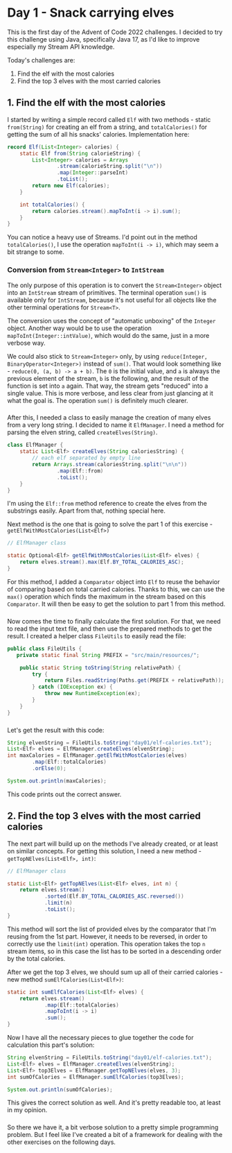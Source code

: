 # Day 1 - Snack carrying elves

This is the first day of the Advent of Code 2022 challenges.
I decided to try this challenge using Java, specifically Java 17, as I'd like to improve especially my Stream API knowledge.

Today's challenges are:

1. Find the elf with the most calories
2. Find the top 3 elves with the most carried calories

## 1. Find the elf with the most calories

I started by writing a simple record called `Elf` with two methods - static `from(String)` for creating an elf from a string, and `totalCalories()` for getting the sum of all his snacks' calories. Implementation here:

```java
record Elf(List<Integer> calories) {
    static Elf from(String calorieString) {
        List<Integer> calories = Arrays
                .stream(calorieString.split("\n"))
                .map(Integer::parseInt)
                .toList();
        return new Elf(calories);
    }

    int totalCalories() {
        return calories.stream().mapToInt(i -> i).sum();
    }
}
```

You can notice a heavy use of Streams. I'd point out in the method `totalCalories()`, I use the operation `mapToInt(i -> i)`, which may seem a bit strange to some.

### Conversion from `Stream<Integer>` to `IntStream`

The only purpose of this operation is to convert the `Stream<Integer>` object into an `IntStream` stream of primitives. The terminal operation `sum()` is available only for `IntStream`, because it's not useful for all objects like the other terminal operations for `Stream<T>`.

The conversion uses the concept of "automatic unboxing" of the `Integer` object. Another way would be to use the operation `mapToInt(Integer::intValue)`, which would do the same, just in a more verbose way.

We could also stick to `Stream<Integer>` only, by using `reduce(Integer, BinaryOperator<Integer>)` instead of `sum()`. That would look something like - `reduce(0, (a, b) -> a + b)`. The `0` is the initial value, and `a` is always the previous element of the stream, `b` is the following, and the result of the function is set into `a` again. That way, the stream gets "reduced" into a single value. This is more verbose, and less clear from just glancing at it what the goal is. The operation `sum()` is definitely much clearer.

###

After this, I needed a class to easily manage the creation of many elves from a very long string. I decided to name it `ElfManager`. I need a method for parsing the elven string, called `createElves(String)`.

```java
class ElfManager {
    static List<Elf> createElves(String caloriesString) {
        // each elf separated by empty line
        return Arrays.stream(caloriesString.split("\n\n"))
                .map(Elf::from)
                .toList();
    }
}
```

I'm using the `Elf::from` method reference to create the elves from the substrings easily. Apart from that, nothing special here.

Next method is the one that is going to solve the part 1 of this exercise - `getElfWithMostCalories(List<Elf>)`

```java
// ElfManager class

static Optional<Elf> getElfWithMostCalories(List<Elf> elves) {
    return elves.stream().max(Elf.BY_TOTAL_CALORIES_ASC);
}
```

For this method, I added a `Comparator` object into `Elf` to reuse the behavior of comparing based on total carried calories. Thanks to this, we can use the `max()` operation which finds the maximum in the stream based on this `Comparator`. It will then be easy to get the solution to part 1 from this method.

###

Now comes the time to finally calculate the first solution. For that, we need to read the input text file, and then use the prepared methods to get the result. I created a helper class `FileUtils` to easily read the file:

```java
public class FileUtils {
   private static final String PREFIX = "src/main/resources/";

    public static String toString(String relativePath) {
        try {
            return Files.readString(Paths.get(PREFIX + relativePath));
        } catch (IOException ex) {
            throw new RuntimeException(ex);
        }
    }
}
```

###

Let's get the result with this code:

```java
String elvenString = FileUtils.toString("day01/elf-calories.txt");
List<Elf> elves = ElfManager.createElves(elvenString);
int maxCalories = ElfManager.getElfWithMostCalories(elves)
        .map(Elf::totalCalories)
        .orElse(0);

System.out.println(maxCalories);
```

This code prints out the correct answer.

## 2. Find the top 3 elves with the most carried calories

The next part will build up on the methods I've already created, or at least on similar concepts. For getting this solution, I need a new method - `getTopNElves(List<Elf>, int)`:

```java
// ElfManager class

static List<Elf> getTopNElves(List<Elf> elves, int n) {
    return elves.stream()
            .sorted(Elf.BY_TOTAL_CALORIES_ASC.reversed())
            .limit(n)
            .toList();
}
```

This method will sort the list of provided elves by the comparator that I'm reusing from the 1st part. However, it needs to be reversed, in order to correctly use the `limit(int)` operation. This operation takes the top `n` stream items, so in this case the list has to be sorted in a descending order by the total calories.

After we get the top 3 elves, we should sum up all of their carried calories - new method `sumElfCalories(List<Elf>)`:

```java
static int sumElfCalories(List<Elf> elves) {
    return elves.stream()
            .map(Elf::totalCalories)
            .mapToInt(i -> i)
            .sum();
}
```

Now I have all the necessary pieces to glue together the code for calculation this part's solution:

```java
String elvenString = FileUtils.toString("day01/elf-calories.txt");
List<Elf> elves = ElfManager.createElves(elvenString);
List<Elf> top3Elves = ElfManager.getTopNElves(elves, 3);
int sumOfCalories = ElfManager.sumElfCalories(top3Elves);

System.out.println(sumOfCalories);
```

This gives the correct solution as well. And it's pretty readable too, at least in my opinion.

###

So there we have it, a bit verbose solution to a pretty simple programming problem. But I feel like I've created a bit of a framework for dealing with the other exercises on the following days.